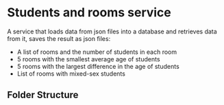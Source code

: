 # Students and rooms service
A service that loads data from json files into a database and retrieves data from it, saves the result as json files:
* A list of rooms and the number of students in each room
* 5 rooms with the smallest average age of students
* 5 rooms with the largest difference in the age of students
* List of rooms with mixed-sex students
## Folder Structure
```bash
